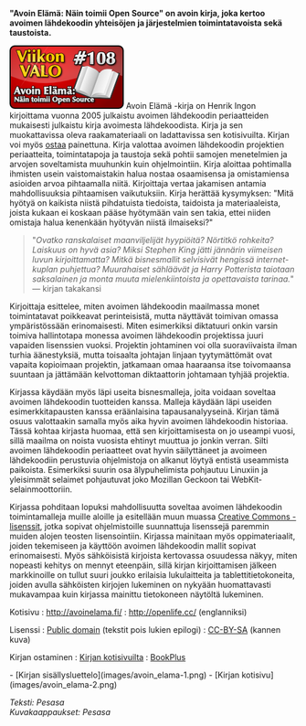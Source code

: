 <!--
Title: 3x04 Avoin Elämä - Viikon VALO #108
Date: 2013/01/20
Pageimage: valo108-avoin_elama.png
Tags: Kirja
-->

**"Avoin Elämä: Näin toimii Open Source" on avoin kirja, joka kertoo
avoimen lähdekoodin yhteisöjen ja järjestelmien toimintatavoista sekä
taustoista.**

![](images/valo108-avoin_elama.png "fig:valo108-avoin elama.png") Avoin Elämä
-kirja on Henrik Ingon kirjoittama vuonna 2005 julkaistu avoimen
lähdekoodin periaatteiden mukaisesti julkaistu kirja avoimesta
lähdekoodista. Kirja ja sen muokattavissa oleva raakamateriaali on
ladattavissa sen kotisivuilta. Kirjan voi myös
[ostaa](http://avoinelama.fi/osta.php) painettuna. Kirja valottaa
avoimen lähdekoodin projektien periaatteita, toimintatapoja ja taustoja
sekä pohtii samojen menetelmien ja arvojen soveltamista muuhunkin kuin
ohjelmointiin. Kirja aloittaa pohtimalla ihmisten usein vaistomaistakin
halua nostaa osaamisensa ja omistamiensa asioiden arvoa pihtaamalla
niitä. Kirjoittaja vertaa jakamisen antamia mahdollisuuksia pihtaamisen
vaikutuksiin. Kirja herättää kysymyksen: "Mitä hyötyä on kaikista niistä
pihdatuista tiedoista, taidoista ja materiaaleista, joista kukaan ei
koskaan pääse hyötymään vain sen takia, ettei niiden omistaja halua
kenenkään hyötyvän niistä ilmaiseksi?"

> "*Ovatko ranskalaiset maanviljelijät hyypiöitä? Nörtitkö rohkeita?
> Laiskuus on hyvä asia? Miksi Stephen King jätti jännärin viimeisen
> luvun kirjoittamatta? Mitkä bisnesmallit selvisivät hengissä
> internet-kuplan puhjettua? Muurahaiset sähläävät ja Harry Potterista
> taiotaan saksalainen ja monta muuta mielenkiintoista ja opettavaista
> tarinaa.*" — kirjan takakansi

Kirjoittaja esittelee, miten avoimen lähdekoodin maailmassa monet
toimintatavat poikkeavat perinteisistä, mutta näyttävät toimivan omassa
ympäristössään erinomaisesti. Miten esimerkiksi diktatuuri onkin varsin
toimiva hallintotapa monessa avoimen lähdekoodin projektissa juuri
vapaiden lisenssien vuoksi. Projektin johtaminen voi olla suoraviivaista
ilman turhia äänestyksiä, mutta toisaalta johtajan linjaan tyytymättömät
ovat vapaita kopioimaan projektin, jatkamaan omaa haaraansa itse
toivomaansa suuntaan ja jättämään kelvottoman diktaattorin johtamaan
tyhjää projektia.

Kirjassa käydään myös läpi useita bisnesmalleja, joita voidaan soveltaa
avoimen lähdekoodin tuotteiden kanssa. Malleja käydään läpi useiden
esimerkkitapausten kanssa eräänlaisina tapausanalyyseinä. Kirjan tämä
osuus valottaakin samalla myös aika hyvin avoimen lähdekoodin historiaa.
Tässä kohtaa kirjasta huomaa, että sen kirjoittamisesta on jo useampi
vuosi, sillä maailma on noista vuosista ehtinyt muuttua jo jonkin
verran. Silti avoimen lähdekoodin periaatteet ovat hyvin säilyttäneet ja
avoimeen lähdekoodiin perustuvia ohjelmistoja on alkanut löytyä entistä
useammista paikoista. Esimerkiksi suurin osa älypuhelimista pohjautuu
Linuxiin ja yleisimmät selaimet pohjautuvat joko Mozillan Geckoon tai
WebKit-selainmoottoriin.

Kirjassa pohditaan lopuksi mahdollisuutta soveltaa avoimen lähdekoodin
toimintamalleja muille aloille ja esitellään muun muassa [Creative
Commons -lisenssit](http://creativecommons.org/), jotka sopivat
ohjelmistoille suunnattuja lisenssejä paremmin muiden alojen teosten
lisensointiin. Kirjassa mainitaan myös oppimateriaalit, joiden
tekemiseen ja käyttöön avoimen lähdekoodin mallit sopivat erinomaisesti.
Myös sähköisistä kirjoista kertovassa osuudessa näkyy, miten nopeasti
kehitys on mennyt eteenpäin, sillä kirjan kirjoittamisen jälkeen
markkinoille on tullut suuri joukko erilaisia lukulaitteita ja
tablettitietokoneita, joiden avulla sähköisten kirjojen lukeminen on
nykyään huomattavasti mukavampaa kuin kirjassa mainittu tietokoneen
näytöltä lukeminen.

Kotisivu
:   <http://avoinelama.fi/>
:   <http://openlife.cc/> (englanniksi)

Lisenssi
:   [Public domain](http://creativecommons.org/licenses/publicdomain/)
    (tekstit pois lukien epilogi)
:   [CC-BY-SA](http://creativecommons.org/licenses/by-sa/2.0/deed.fi)
    (kannen kuva)

Kirjan ostaminen
:   [Kirjan kotisivuilta](http://avoinelama.fi/osta.php)
:   [BookPlus](http://www.bookplus.fi/kirjat/ingo%2c_henrik/avoin_el%C3%A4m%C3%A4_-_n%C3%A4in_toimii_open_source-4315296)

<div class="psgallery" markdown="1">
-   [Kirjan sisällysluettelo](images/avoin_elama-1.png)
-   [Kirjan kotisivu](images/avoin_elama-2.png)
</div>

*Teksti: Pesasa* <br />
*Kuvakaappaukset: Pesasa*

